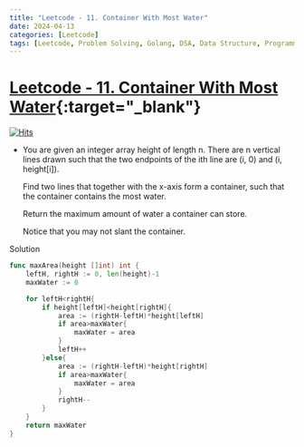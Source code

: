 ```yaml
---
title: "Leetcode - 11. Container With Most Water"
date: 2024-04-13
categories: [Leetcode]
tags: [Leetcode, Problem Solving, Golang, DSA, Data Structure, Programming, Algorithm, Array, Two Pointer, Greedy]
---
```


# [Leetcode - 11. Container With Most Water](https://leetcode.com/problems/container-with-most-water/description/){:target="_blank"}
[![Hits](https://hits.sh/mokhlesurr031.github.io/posts/leetcode-container-with-most-water.svg)](https://hits.sh/mokhlesurr031.github.io/posts/leetcode-container-with-most-water/)

- You are given an integer array height of length n. There are n vertical lines drawn such that the two endpoints of the ith line are (i, 0) and (i, height[i]).

  Find two lines that together with the x-axis form a container, such that the container contains the most water.

  Return the maximum amount of water a container can store.

  Notice that you may not slant the container.

Solution
```go
func maxArea(height []int) int {
    leftH, rightH := 0, len(height)-1
    maxWater := 0

    for leftH<rightH{
        if height[leftH]<height[rightH]{
            area := (rightH-leftH)*height[leftH]
            if area>maxWater{
                maxWater = area
            }            
            leftH++
        }else{
            area := (rightH-leftH)*height[rightH]
            if area>maxWater{
                maxWater = area
            }
            rightH--
        }
    }
    return maxWater
}

```
